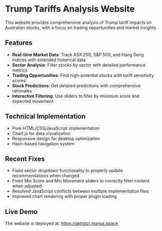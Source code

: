 # Trump Tariffs Analysis Website

This website provides comprehensive analysis of Trump tariff impacts on Australian stocks, with a focus on trading opportunities and market insights.

## Features

- **Real-time Market Data**: Track ASX 200, S&P 500, and Hang Seng indices with extended historical data
- **Sector Analysis**: Filter stocks by sector with detailed performance metrics
- **Trading Opportunities**: Find high-potential stocks with tariff sensitivity scores
- **Stock Predictions**: Get detailed predictions with comprehensive rationales
- **Interactive Filtering**: Use sliders to filter by minimum score and expected movement

## Technical Implementation

- Pure HTML/CSS/JavaScript implementation
- Chart.js for data visualization
- Responsive design for desktop optimization
- Hash-based navigation system

## Recent Fixes

- Fixed sector dropdown functionality to properly update recommendations when changed
- Fixed Min Score and Min Movement sliders to correctly filter content when adjusted
- Resolved JavaScript conflicts between multiple implementation files
- Improved chart rendering with proper plugin loading

## Live Demo

The website is deployed at: https://aktigtzj.manus.space
